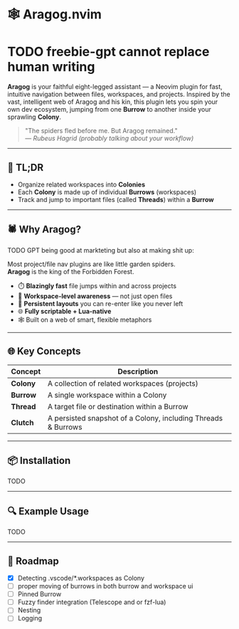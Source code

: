 # 🕸️ Aragog.nvim

# TODO freebie-gpt cannot replace human writing

**Aragog** is your faithful eight-legged assistant — a Neovim plugin for fast, intuitive navigation between files, workspaces, and projects.
Inspired by the vast, intelligent web of Aragog and his kin, this plugin lets you spin your own dev ecosystem, jumping from one **Burrow** to another inside your sprawling **Colony**.

> "The spiders fled before me. But Aragog remained."  
> — _Rubeus Hagrid (probably talking about your workflow)_

---

## 🧠 TL;DR

- Organize related workspaces into **Colonies**
- Each **Colony** is made up of individual **Burrows** (workspaces)
- Track and jump to important files (called **Threads**) within a **Burrow**

---

## 🕷️ Why Aragog?

TODO GPT being good at markteting but also at making shit up:

Most project/file nav plugins are like little garden spiders.  
**Aragog** is the king of the Forbidden Forest.

- ⏱️ **Blazingly fast** file jumps within and across projects
- 🧭 **Workspace-level awareness** — not just open files
- 💾 **Persistent layouts** you can re-enter like you never left
- 🌐 **Fully scriptable + Lua-native**
- 🕸️ Built on a web of smart, flexible metaphors

---

## 🌐 Key Concepts

| Concept    | Description                                                   |
| ---------- | ------------------------------------------------------------- |
| **Colony** | A collection of related workspaces (projects)                 |
| **Burrow** | A single workspace within a Colony                            |
| **Thread** | A target file or destination within a Burrow                  |
| **Clutch** | A persisted snapshot of a Colony, including Threads & Burrows |

---

## 📦 Installation

TODO

---

## 🔍 Example Usage

TODO

---

## 🚧 Roadmap

- [x] Detecting .vscode/\*.workspaces as Colony
- [ ] proper moving of burrows in both burrow and workspace ui
- [ ] Pinned Burrow
- [ ] Fuzzy finder integration (Telescope and or fzf-lua)
- [ ] Nesting
- [ ] Logging
